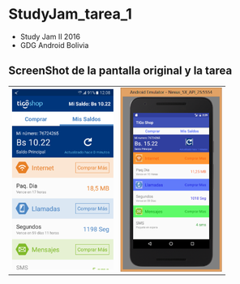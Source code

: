 StudyJam_tarea_1
=======================

* Study Jam II 2016
* GDG Android Bolivia

ScreenShot de la pantalla original y la tarea
---------

<div>
    <center>
        <table border="0">
            <tr>
                <td>
                    <img src="/img/screenshot.png" width="200">
                </td>
                <td>
                    <img src="/img/screenshotapp.png" width="200">
                </td>
            </tr>
        </table>
    </center>
</div>
